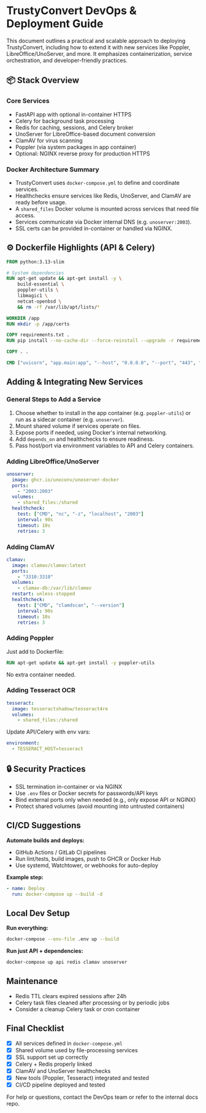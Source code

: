 # TrustyConvert DevOps & Deployment Guide

This document outlines a practical and scalable approach to deploying TrustyConvert, including how to extend it with new services like Poppler, LibreOffice/UnoServer, and more. It emphasizes containerization, service orchestration, and developer-friendly practices.

## 📦 Stack Overview

### Core Services

- FastAPI app with optional in-container HTTPS
- Celery for background task processing
- Redis for caching, sessions, and Celery broker
- UnoServer for LibreOffice-based document conversion
- ClamAV for virus scanning
- Poppler (via system packages in app container)
- Optional: NGINX reverse proxy for production HTTPS

### Docker Architecture Summary

- TrustyConvert uses `docker-compose.yml` to define and coordinate services.
- Healthchecks ensure services like Redis, UnoServer, and ClamAV are ready before usage.
- A `shared_files` Docker volume is mounted across services that need file access.
- Services communicate via Docker internal DNS (e.g. `unoserver:2003`).
- SSL certs can be provided in-container or handled via NGINX.

## ⚙ Dockerfile Highlights (API & Celery)

```dockerfile
FROM python:3.13-slim

# System dependencies
RUN apt-get update && apt-get install -y \
    build-essential \
    poppler-utils \
    libmagic1 \
    netcat-openbsd \
    && rm -rf /var/lib/apt/lists/*

WORKDIR /app
RUN mkdir -p /app/certs

COPY requirements.txt .
RUN pip install --no-cache-dir --force-reinstall --upgrade -r requirements.txt

COPY . .

CMD ["uvicorn", "app.main:app", "--host", "0.0.0.0", "--port", "443", "--ssl-keyfile", "/app/certs/server.key", "--ssl-certfile", "/app/certs/server.crt"]
```

## Adding & Integrating New Services

### General Steps to Add a Service

1. Choose whether to install in the app container (e.g. `poppler-utils`) or run as a sidecar container (e.g. `unoserver`).
2. Mount shared volume if services operate on files.
3. Expose ports if needed, using Docker's internal networking.
4. Add `depends_on` and healthchecks to ensure readiness.
5. Pass host/port via environment variables to API and Celery containers.

### Adding LibreOffice/UnoServer

```yaml
unoserver:
  image: ghcr.io/unoconv/unoserver-docker
  ports:
    - "2003:2003"
  volumes:
    - shared_files:/shared
  healthcheck:
    test: ["CMD", "nc", "-z", "localhost", "2003"]
    interval: 90s
    timeout: 10s
    retries: 3
```

### Adding ClamAV

```yaml
clamav:
  image: clamav/clamav:latest
  ports:
    - "3310:3310"
  volumes:
    - clamav-db:/var/lib/clamav
  restart: unless-stopped
  healthcheck:
    test: ["CMD", "clamdscan", "--version"]
    interval: 90s
    timeout: 10s
    retries: 3
```

### Adding Poppler

Just add to Dockerfile:

```dockerfile
RUN apt-get update && apt-get install -y poppler-utils
```

No extra container needed.

### Adding Tesseract OCR

```yaml
tesseract:
  image: tesseractshadow/tesseract4re
  volumes:
    - shared_files:/shared
```

Update API/Celery with env vars:

```yaml
environment:
  - TESSERACT_HOST=tesseract
```

## 🔒 Security Practices

- SSL termination in-container or via NGINX
- Use `.env` files or Docker secrets for passwords/API keys
- Bind external ports only when needed (e.g., only expose API or NGINX)
- Protect shared volumes (avoid mounting into untrusted containers)

## CI/CD Suggestions

**Automate builds and deploys:**
- GitHub Actions / GitLab CI pipelines
- Run lint/tests, build images, push to GHCR or Docker Hub
- Use systemd, Watchtower, or webhooks for auto-deploy

**Example step:**

```yaml
- name: Deploy
  run: docker-compose up --build -d
```

## Local Dev Setup

**Run everything:**
```bash
docker-compose --env-file .env up --build
```

**Run just API + dependencies:**
```bash
docker-compose up api redis clamav unoserver
```

## Maintenance

- Redis TTL clears expired sessions after 24h
- Celery task files cleaned after processing or by periodic jobs
- Consider a cleanup Celery task or cron container

## Final Checklist

- [x] All services defined in `docker-compose.yml`
- [x] Shared volume used by file-processing services
- [x] SSL support set up correctly
- [x] Celery + Redis properly linked
- [x] ClamAV and UnoServer healthchecks
- [x] New tools (Poppler, Tesseract) integrated and tested
- [x] CI/CD pipeline deployed and tested

For help or questions, contact the DevOps team or refer to the internal docs repo.